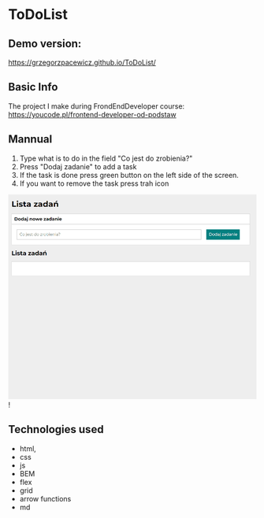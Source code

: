 # ToDoList

## Demo version: 
https://grzegorzpacewicz.github.io/ToDoList/

## Basic Info
The project I make during FrondEndDeveloper course: https://youcode.pl/frontend-developer-od-podstaw

## Mannual

1. Type what is to do in the field "Co jest do zrobienia?"
2. Press "Dodaj zadanie" to add a task
3. If the task is done press green button on the left side of the screen.
4. If you want to remove the task press trah icon

![Demonstration](images/demo.gif)!

## Technologies used
- html,
- css
- js
- BEM
- flex
- grid
- arrow functions
- md

